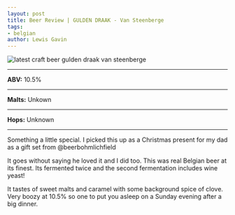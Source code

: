 ```yaml
---
layout: post
title: Beer Review | GULDEN DRAAK - Van Steenberge
tags:
- belgian
author: Lewis Gavin
---
```


![latest craft beer gulden draak van steenberge ](https://scontent-lht6-1.cdninstagram.com/vp/58d2f5849713dc337bb478b6e4ab4b5c/5CDC979B/t51.2885-15/sh0.08/e35/p750x750/47693663_2088575668099838_2677448926661137632_n.jpg?_nc_ht=scontent-lht6-1.cdninstagram.com&ig_cache_key=MTk1Mjk3NzcwOTAwNTI2MzU1MQ%3D%3D.2)

***
**ABV:** 10.5%

***
**Malts:** Unkown

***
**Hops:** Unknown

***

Something a little special. I picked this up as a Christmas present for my dad as a gift set from @beerbohmlichfield 

It goes without saying he loved it and I did too. This was real Belgian beer at its finest. Its fermented twice and the second fermentation includes wine yeast!

It tastes of sweet malts and caramel with some background spice of clove. Very boozy at 10.5% so one to put you asleep on a Sunday evening after a big dinner.